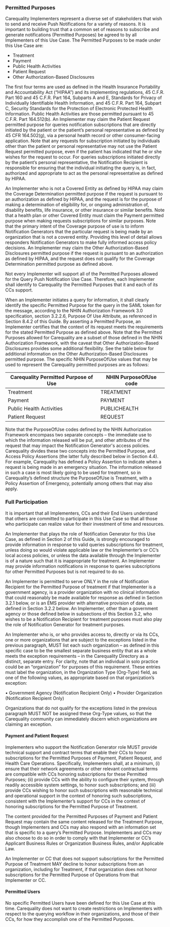 ### Permitted Purposes
Carequality Implementers represent a diverse set of stakeholders that wish to send and receive Push Notifications for a variety of reasons. It is important to building trust that a common set of reasons to subscribe and generate notifications (Permitted Purposes) be agreed to by all Implementers of this Use Case. The Permitted Purposes to be made under this Use Case are:

*	Treatment
*	Payment
*	Public Health Activities
*	Patient Request
*	Other Authorization-Based Disclosures

The first four terms are used as defined in the Health Insurance Portability and Accountability Act (“HIPAA”) and its implementing regulations, 45 C.F.R. Part 160 and 45 C.F.R. Part 164, Subparts A and E, Standards for Privacy of Individually Identifiable Health Information, and 45 C.F.R. Part 164, Subpart C, Security Standards for the Protection of Electronic Protected Health Information. Public Health Activities are those permitted pursuant to 45 C.F.R. Part 164.512(b). An Implementer may claim the Patient Request permitted purpose for queries notification subscriptions that are directly initiated by the patient or the patient’s personal representative as defined by 45 CFR 164.502(g), via a personal health record or other consumer-facing application. Note that any requests for subscription initiated by individuals other than the patient or personal representative may not use the Patient Request permitted purpose, even if the patient has indicated that he or she wishes for the request to occur. For queries subscriptions initiated directly by the patient’s personal representative, the Notification Recipient is responsible for ensuring that the individual initiating the query is, in fact, authorized and appropriate to act as the personal representative as defined by HIPAA.

An Implementer who is not a Covered Entity as defined by HIPAA may claim the Coverage Determination permitted purpose if the request is pursuant to an authorization as defined by HIPAA, and the request is for the purpose of making a determination of eligibility for, or ongoing administration of, disability benefits, life insurance, or other insurance or similar benefits. Note that a health plan or other Covered Entity must claim the Payment permitted purpose when making requests subscriptions for similar purposes. Note that the primary intent of the Coverage purpose of use is to inform Notification Generators that the particular request is being made by an organization that is not a covered entity. Providing this level of detail allows responders Notification Generators to make fully informed access policy decisions.
An Implementer may claim the Other Authorization-Based Disclosures permitted purpose if the request is pursuant to an authorization as defined by HIPAA, and the request does not qualify for the Coverage Determination permitted purpose as defined above.

Not every Implementer will support all of the Permitted Purposes allowed for the Query Push Notification Use Case. Therefore, each Implementer shall identify to Carequality the Permitted Purposes that it and each of its CCs support.

When an Implementer initiates a query for information, it shall clearly identify the specific Permitted Purpose for the query in the SAML token for the message, according to the NHIN Authorization Framework 3.0 specification, section 3.2.2.6, Purpose Of Use Attribute, as referenced in Section 8.4.2 of this Guide. By asserting a Permitted Purpose, an Implementer certifies that the context of its request meets the requirements for the stated Permitted Purpose as defined above.
Note that the Permitted Purposes allowed for Carequality are a subset of those defined in the NHIN Authorization Framework, with the caveat that Other Authorization-Based Disclosures provides some additional flexibility. See the table below for additional information on the Other Authorization-Based Disclosures permitted purpose. The specific NHIN PurposeOfUse values that may be used to represent the Carequality permitted purposes are as follows:

|Carequality Permitted Purpose of Use | NHIN PurposeOfUse code |
|----------------|--------------------|
|Treatment|TREATMENT
|Payment|PAYMENT
|Public Health Activities|PUBLICHEALTH
|Patient Request|REQUEST|


Note that the PurposeOfUse codes defined by the NHIN Authorization Framework encompass two separate concepts – the immediate use to which the information released will be put, and other attributes of the request that may impact the Notification Generator's access policies. Carequality divides these two concepts into the Permitted Purpose, and Access Policy Assertions (the latter fully described below in Section 4.4). For example, Carequality has defined a Policy Assertion to indicate when a request is being made in an emergency situation. The information released in such a case is most likely going to be used for treatment, so in Carequality’s defined structure the PurposeOfUse is Treatment, with a Policy Assertion of Emergency, potentially among others that may also apply.

###	 Full Participation

It is important that all Implementers, CCs and their End Users understand that others are committed to participate in this Use Case so that all those who participate can realize value for their investment of time and resources.

An Implementer that plays the role of Notification Generator for this Use Case, as defined in Section 2 of this Guide, is strongly encouraged to provide information in response to valid queries subscriptions for treatment, unless doing so would violate applicable law or the Implementer’s or CC’s local access policies, or unless the data available through the Implementer is of a nature such that it is inappropriate for treatment. An Implementer may provide information notifications in response to queries subscriptions for other Permitted Purposes but is not required to do so.

An Implementer is permitted to serve ONLY in the role of Notification Recipient for the Permitted Purpose of treatment if that Implementer is a government agency, is a provider organization with no clinical information that could reasonably be made available for response as defined in Section 3.2.1 below, or is an EMS provider with alternative provision of data, as defined in Section 3.2.2 below. An Implementer, other than a government agency or those defined below in subsections of this Section 3.2, who wishes to be a Notification Recipient for treatment purposes must also play the role of Notification Generator for treatment purposes.

An Implementer who is, or who provides access to, directly or via its CCs, one or more organizations that are subject to the exceptions listed in the previous paragraph, MUST list each such organization – as defined in this specific case to be the smallest separate business entity that as a whole meets the exception requirements – in the Carequality Directory as a distinct, separate entry. For clarity, note that an individual in solo practice could be an “organization” for purposes of this requirement. These entries must label the organization, in the Organization Type (Org-Type) field, as one of the following values, as appropriate based on that organization’s exception:

•	Government Agency (Notification Recipient Only)
•	Provider Organization (Notification Recipient Only)

Organizations that do not qualify for the exceptions listed in the previous paragraph MUST NOT be assigned these Org-Type values, so that the Carequality community can immediately discern which organizations are claiming an exception.

#### Payment and Patient Request
Implementers who support the Notification Generator role MUST provide technical support and contract terms that enable their CCs to honor subscriptions for the Permitted Purposes of Payment, Patient Request, and Health Care Operations. Specifically, Implementers shall, at a minimum, (i) ensure that their network agreements or other relevant contractual terms are compatible with CCs honoring subscriptions for these Permitted Purposes; (ii) provide CCs with the ability to configure their system, through readily accessible system settings, to honor such subscriptions; and (iii) provide CCs wishing to honor such subscriptions with reasonable technical and operational support in the context of honoring such subscriptions, consistent with the Implementer’s support for CCs in the context of honoring subscriptions for the Permitted Purpose of Treatment.

The content provided for the Permitted Purposes of Payment and Patient Request may contain the same content released for the Treatment Purpose, though Implementers and CCs may also respond with an information set that is specific to a query’s Permitted Purpose. Implementers and CCs may also choose to do so in order to comply with that Implementer or CC’s Applicant Business Rules or Organization Business Rules, and/or Applicable Law.

An Implementer or CC that does not support subscriptions for the Permitted Purpose of Treatment MAY decline to honor subscriptions from an organization, including for Treatment, if that organization does not honor subscriptions for the Permitted Purpose of Operations from that Implementer or CC.
#### Permitted Users
No specific Permitted Users have been defined for this Use Case at this time. Carequality does not want to create restrictions on Implementers with respect to the querying workflow in their organizations, and those of their CCs, for how they accomplish one of the Permitted Purposes.
